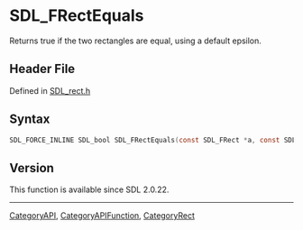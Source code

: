# SDL_FRectEquals

Returns true if the two rectangles are equal, using a default epsilon.

## Header File

Defined in [SDL_rect.h](https://github.com/libsdl-org/SDL/blob/SDL2/include/SDL_rect.h)

## Syntax

```c
SDL_FORCE_INLINE SDL_bool SDL_FRectEquals(const SDL_FRect *a, const SDL_FRect *b);
```

## Version

This function is available since SDL 2.0.22.

----
[CategoryAPI](CategoryAPI), [CategoryAPIFunction](CategoryAPIFunction), [CategoryRect](CategoryRect)

